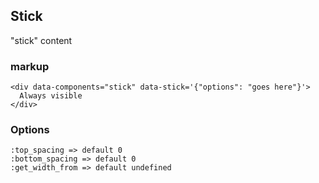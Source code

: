 ## Stick

"stick" content

### markup

```
<div data-components="stick" data-stick='{"options": "goes here"}'>
  Always visible
</div>
```

### Options
```
:top_spacing => default 0
:bottom_spacing => default 0
:get_width_from => default undefined
```
